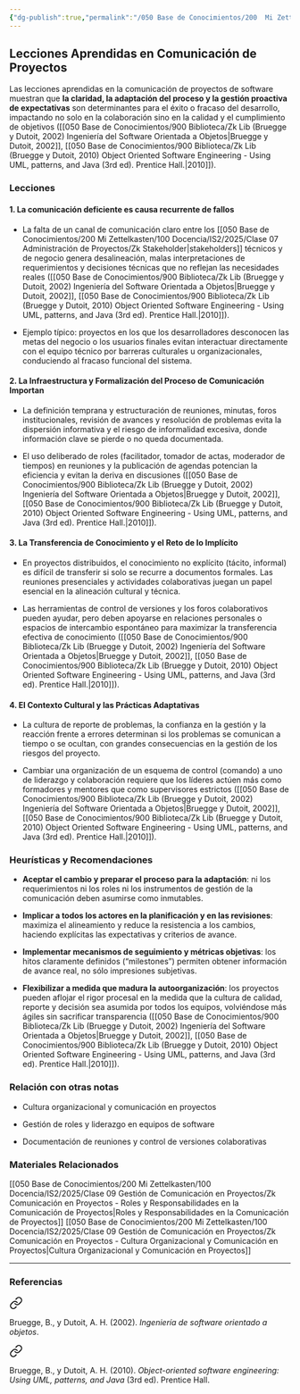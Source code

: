 ```yaml
---
{"dg-publish":true,"permalink":"/050 Base de Conocimientos/200  Mi Zettelkasten/100 Docencia/IS2/2025/Clase 09 Gestión de Comunicación en Proyectos/Zk Comunicación en Proyectos - Lecciones Aprendidas en Comunicación de Proyectos/","tags":["#definir","#digitalGarden"]}
---
```


## Lecciones Aprendidas en Comunicación de Proyectos

Las lecciones aprendidas en la comunicación de proyectos de software muestran que **la claridad, la adaptación del proceso y la gestión proactiva de expectativas** son determinantes para el éxito o fracaso del desarrollo, impactando no solo en la colaboración sino en la calidad y el cumplimiento de objetivos ([[050 Base de Conocimientos/900 Biblioteca/Zk Lib (Bruegge y Dutoit, 2002) Ingeniería del Software Orientada a Objetos\|Bruegge y Dutoit, 2002]], [[050 Base de Conocimientos/900 Biblioteca/Zk Lib (Bruegge y Dutoit, 2010) Object Oriented Software Engineering -  Using UML, patterns, and Java (3rd ed). Prentice Hall.\|2010]]).

### Lecciones

#### 1. La comunicación deficiente es causa recurrente de fallos

- La falta de un canal de comunicación claro entre los [[050 Base de Conocimientos/200  Mi Zettelkasten/100 Docencia/IS2/2025/Clase 07 Administración de Proyectos/Zk Stakeholder\|stakeholders]] técnicos y de negocio genera desalineación, malas interpretaciones de requerimientos y decisiones técnicas que no reflejan las necesidades reales ([[050 Base de Conocimientos/900 Biblioteca/Zk Lib (Bruegge y Dutoit, 2002) Ingeniería del Software Orientada a Objetos\|Bruegge y Dutoit, 2002]], [[050 Base de Conocimientos/900 Biblioteca/Zk Lib (Bruegge y Dutoit, 2010) Object Oriented Software Engineering -  Using UML, patterns, and Java (3rd ed). Prentice Hall.\|2010]]).
    
- Ejemplo típico: proyectos en los que los desarrolladores desconocen las metas del negocio o los usuarios finales evitan interactuar directamente con el equipo técnico por barreras culturales u organizacionales, conduciendo al fracaso funcional del sistema.

#### 2. La Infraestructura y Formalización del Proceso de Comunicación Importan

- La definición temprana y estructuración de reuniones, minutas, foros institucionales, revisión de avances y resolución de problemas evita la dispersión informativa y el riesgo de informalidad excesiva, donde información clave se pierde o no queda documentada.
    
- El uso deliberado de roles (facilitador, tomador de actas, moderador de tiempos) en reuniones y la publicación de agendas potencian la eficiencia y evitan la deriva en discusiones ([[050 Base de Conocimientos/900 Biblioteca/Zk Lib (Bruegge y Dutoit, 2002) Ingeniería del Software Orientada a Objetos\|Bruegge y Dutoit, 2002]], [[050 Base de Conocimientos/900 Biblioteca/Zk Lib (Bruegge y Dutoit, 2010) Object Oriented Software Engineering -  Using UML, patterns, and Java (3rd ed). Prentice Hall.\|2010]]).

#### 3. La Transferencia de Conocimiento y el Reto de lo Implícito

- En proyectos distribuidos, el conocimiento no explícito (tácito, informal) es difícil de transferir si solo se recurre a documentos formales. Las reuniones presenciales y actividades colaborativas juegan un papel esencial en la alineación cultural y técnica.
    
- Las herramientas de control de versiones y los foros colaborativos pueden ayudar, pero deben apoyarse en relaciones personales o espacios de intercambio espontáneo para maximizar la transferencia efectiva de conocimiento ([[050 Base de Conocimientos/900 Biblioteca/Zk Lib (Bruegge y Dutoit, 2002) Ingeniería del Software Orientada a Objetos\|Bruegge y Dutoit, 2002]], [[050 Base de Conocimientos/900 Biblioteca/Zk Lib (Bruegge y Dutoit, 2010) Object Oriented Software Engineering -  Using UML, patterns, and Java (3rd ed). Prentice Hall.\|2010]]).
    
#### 4. El Contexto Cultural y las Prácticas Adaptativas

- La cultura de reporte de problemas, la confianza en la gestión y la reacción frente a errores determinan si los problemas se comunican a tiempo o se ocultan, con grandes consecuencias en la gestión de los riesgos del proyecto.
    
- Cambiar una organización de un esquema de control (comando) a uno de liderazgo y colaboración requiere que los líderes actúen más como formadores y mentores que como supervisores estrictos ([[050 Base de Conocimientos/900 Biblioteca/Zk Lib (Bruegge y Dutoit, 2002) Ingeniería del Software Orientada a Objetos\|Bruegge y Dutoit, 2002]], [[050 Base de Conocimientos/900 Biblioteca/Zk Lib (Bruegge y Dutoit, 2010) Object Oriented Software Engineering -  Using UML, patterns, and Java (3rd ed). Prentice Hall.\|2010]]).

### Heurísticas y Recomendaciones

- **Aceptar el cambio y preparar el proceso para la adaptación**: ni los requerimientos ni los roles ni los instrumentos de gestión de la comunicación deben asumirse como inmutables.
    
- **Implicar a todos los actores en la planificación y en las revisiones**: maximiza el alineamiento y reduce la resistencia a los cambios, haciendo explícitas las expectativas y criterios de avance.
    
- **Implementar mecanismos de seguimiento y métricas objetivas**: los hitos claramente definidos (“milestones”) permiten obtener información de avance real, no sólo impresiones subjetivas.
    
- **Flexibilizar a medida que madura la autoorganización**: los proyectos pueden aflojar el rigor procesal en la medida que la cultura de calidad, reporte y decisión sea asumida por todos los equipos, volviéndose más ágiles sin sacrificar transparencia ([[050 Base de Conocimientos/900 Biblioteca/Zk Lib (Bruegge y Dutoit, 2002) Ingeniería del Software Orientada a Objetos\|Bruegge y Dutoit, 2002]], [[050 Base de Conocimientos/900 Biblioteca/Zk Lib (Bruegge y Dutoit, 2010) Object Oriented Software Engineering -  Using UML, patterns, and Java (3rd ed). Prentice Hall.\|2010]]).

### Relación con otras notas

- Cultura organizacional y comunicación en proyectos
    
- Gestión de roles y liderazgo en equipos de software
    
- Documentación de reuniones y control de versiones colaborativas
    

### Materiales Relacionados
[[050 Base de Conocimientos/200  Mi Zettelkasten/100 Docencia/IS2/2025/Clase 09 Gestión de Comunicación en Proyectos/Zk Comunicación en Proyectos - Roles y Responsabilidades en la Comunicación de Proyectos\|Roles y Responsabilidades en la Comunicación de Proyectos]]
[[050 Base de Conocimientos/200  Mi Zettelkasten/100 Docencia/IS2/2025/Clase 09 Gestión de Comunicación en Proyectos/Zk Comunicación en Proyectos - Cultura Organizacional y Comunicación en Proyectos\|Cultura Organizacional y Comunicación en Proyectos]]

---
### Referencias

<div class="transclusion internal-embed is-loaded"><a class="markdown-embed-link" href="/050 Base de Conocimientos/900 Biblioteca/Zk Lib (Bruegge y Dutoit, 2002) Ingeniería del Software Orientada a Objetos/#921cfa" aria-label="Open link"><svg xmlns="http://www.w3.org/2000/svg" width="24" height="24" viewBox="0 0 24 24" fill="none" stroke="currentColor" stroke-width="2" stroke-linecap="round" stroke-linejoin="round" class="svg-icon lucide-link"><path d="M10 13a5 5 0 0 0 7.54.54l3-3a5 5 0 0 0-7.07-7.07l-1.72 1.71"></path><path d="M14 11a5 5 0 0 0-7.54-.54l-3 3a5 5 0 0 0 7.07 7.07l1.71-1.71"></path></svg></a><div class="markdown-embed">



Bruegge, B., y Dutoit, A. H. (2002). _Ingeniería de software orientado a objetos_. 

</div></div>


<div class="transclusion internal-embed is-loaded"><a class="markdown-embed-link" href="/050 Base de Conocimientos/900 Biblioteca/Zk Lib (Bruegge y Dutoit, 2010) Object Oriented Software Engineering -  Using UML, patterns, and Java (3rd ed). Prentice Hall./#157cb0" aria-label="Open link"><svg xmlns="http://www.w3.org/2000/svg" width="24" height="24" viewBox="0 0 24 24" fill="none" stroke="currentColor" stroke-width="2" stroke-linecap="round" stroke-linejoin="round" class="svg-icon lucide-link"><path d="M10 13a5 5 0 0 0 7.54.54l3-3a5 5 0 0 0-7.07-7.07l-1.72 1.71"></path><path d="M14 11a5 5 0 0 0-7.54-.54l-3 3a5 5 0 0 0 7.07 7.07l1.71-1.71"></path></svg></a><div class="markdown-embed">



Bruegge, B., y Dutoit, A. H. (2010). _Object-oriented software engineering: Using UML, patterns, and Java_ (3rd ed). Prentice Hall. 

</div></div>

